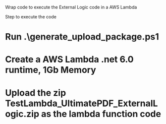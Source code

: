 Wrap code to execute the External Logic code in a AWS Lambda

Step to execute the code
# Run .\generate_upload_package.ps1
# Create a AWS Lambda .net 6.0 runtime, 1Gb Memory
# Upload the zip TestLambda_UltimatePDF_ExternalLogic.zip as the lambda function code